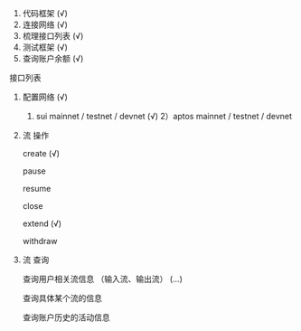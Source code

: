 
1. 代码框架 (√)
2. 连接网络  (√)
3. 梳理接口列表 (√)
4. 测试框架   (√)
5. 查询账户余额 (√)


接口列表  

1.  配置网络    (√)

    1) sui      mainnet / testnet / devnet  (√)
    2）aptos    mainnet / testnet / devnet


2.  流 操作

    create  (√)

    pause 
    
    resume

    close

    extend (√)

    withdraw

3. 流 查询

    查询用户相关流信息 （输入流、输出流）   (...) 

    查询具体某个流的信息

    查询账户历史的活动信息



